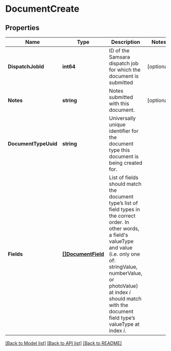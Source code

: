 # DocumentCreate

## Properties
Name | Type | Description | Notes
------------ | ------------- | ------------- | -------------
**DispatchJobId** | **int64** | ID of the Samsara dispatch job for which the document is submitted | [optional] 
**Notes** | **string** | Notes submitted with this document. | [optional] 
**DocumentTypeUuid** | **string** | Universally unique identifier for the document type this document is being created for. | 
**Fields** | [**[]DocumentField**](DocumentField.md) | List of fields should match the document type’s list of field types in the correct order. In other words, a field&#39;s valueType and value (i.e. only one of: stringValue, numberValue, or photoValue) at index _i_ should match with the document field type’s valueType at index _i_. | 

[[Back to Model list]](../README.md#documentation-for-models) [[Back to API list]](../README.md#documentation-for-api-endpoints) [[Back to README]](../README.md)



